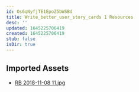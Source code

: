 ```yaml
---
id: Os6qNyfjTE1EpoZ5bWSBd
title: Write_better_user_story_cards 1 Resources
desc: ''
updated: 1645225706419
created: 1645225706419
stub: false
isDir: true
---
```

## Imported Assets
- [RB 2018-11-08 11.jpg](/assets/rb-2018-11-08-11-eh0nM5yAfHCn.jpg)
